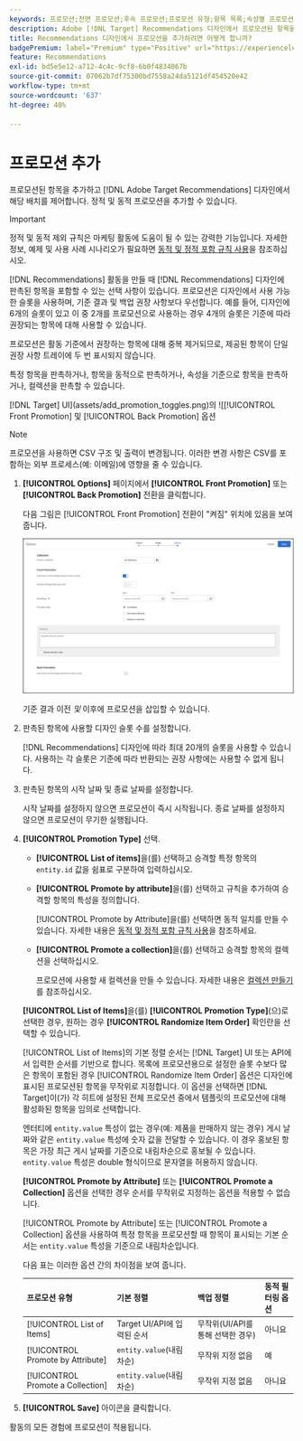 ```yaml
---
keywords: 프로모션;전면 프로모션;후속 프로모션;프로모션 유형;항목 목록;속성별 프로모션;컬렉션 프로모션
description: Adobe [!DNL Target] Recommendations 디자인에서 프로모션된 항목을 추가하고 해당 배치를 제어하는 방법에 대해 알아봅니다. 정적 및 동적 프로모션을 추가할 수 있습니다.
title: Recommendations 디자인에서 프로모션을 추가하려면 어떻게 합니까?
badgePremium: label="Premium" type="Positive" url="https://experienceleague.adobe.com/docs/target/using/introduction/intro.html?lang=en#premium newtab=true" tooltip="Target Premium에 포함된 내용을 확인합니다."
feature: Recommendations
exl-id: bd5e5e12-a712-4c4c-9cf8-6b0f4834067b
source-git-commit: 07062b7df75300bd7558a24da5121df454520e42
workflow-type: tm+mt
source-wordcount: '637'
ht-degree: 40%

---
```


# 프로모션 추가

프로모션된 항목을 추가하고 [!DNL Adobe Target Recommendations] 디자인에서 해당 배치를 제어합니다. 정적 및 동적 프로모션을 추가할 수 있습니다.

>[!IMPORTANT]
>
>정적 및 동적 제외 규칙은 마케팅 활동에 도움이 될 수 있는 강력한 기능입니다. 자세한 정보, 예제 및 사용 사례 시나리오가 필요하면 [동적 및 정적 포함 규칙 사용](/help/main/c-recommendations/c-algorithms/use-dynamic-and-static-inclusion-rules.md#concept_4CB5C0FA705D4E449BD0B37B3D987F9F)을 참조하십시오.

[!DNL Recommendations] 활동을 만들 때 [!DNL Recommendations] 디자인에 판촉된 항목을 포함할 수 있는 선택 사항이 있습니다. 프로모션은 디자인에서 사용 가능한 슬롯을 사용하며, 기준 결과 및 백업 권장 사항보다 우선합니다. 예를 들어, 디자인에 6개의 슬롯이 있고 이 중 2개를 프로모션으로 사용하는 경우 4개의 슬롯은 기준에 따라 권장되는 항목에 대해 사용할 수 있습니다.

프로모션은 활동 기준에서 권장하는 항목에 대해 중복 제거되므로, 제공된 항목이 단일 권장 사항 트레이에 두 번 표시되지 않습니다.

특정 항목을 판촉하거나, 항목을 동적으로 판촉하거나, 속성을 기준으로 항목을 판촉하거나, 컬렉션을 판촉할 수 있습니다.

[!DNL Target] UI](assets/add_promotion_toggles.png)의 ![[!UICONTROL Front Promotion] 및 [!UICONTROL Back Promotion] 옵션

>[!NOTE]
>
>프로모션을 사용하면 CSV 구조 및 출력이 변경됩니다. 이러한 변경 사항은 CSV를 포함하는 외부 프로세스(예: 이메일)에 영향을 줄 수 있습니다.

1. **[!UICONTROL Options]** 페이지에서 **[!UICONTROL Front Promotion]** 또는 **[!UICONTROL Back Promotion]** 전환을 클릭합니다.

   다음 그림은 [!UICONTROL Front Promotion] 전환이 &quot;켜짐&quot; 위치에 있음을 보여 줍니다.

   ![전면 프로모션 옵션 추가](/help/main/c-recommendations/t-create-recs-activity/assets/add_promotion_front.png)

   기준 결과 이전 *및* 이후에 프로모션을 삽입할 수 있습니다.

1. 판촉된 항목에 사용할 디자인 슬롯 수를 설정합니다.

   [!DNL Recommendations] 디자인에 따라 최대 20개의 슬롯을 사용할 수 있습니다. 사용하는 각 슬롯은 기준에 따라 반환되는 권장 사항에는 사용할 수 없게 됩니다.

1. 판촉된 항목의 시작 날짜 및 종료 날짜를 설정합니다.

   시작 날짜를 설정하지 않으면 프로모션이 즉시 시작됩니다. 종료 날짜를 설정하지 않으면 프로모션이 무기한 실행됩니다.

1. **[!UICONTROL Promotion Type]** 선택.

   * **[!UICONTROL List of items]**&#x200B;을(를) 선택하고 승격할 특정 항목의 `entity.id` 값을 쉼표로 구분하여 입력하십시오.

   * **[!UICONTROL Promote by attribute]**&#x200B;을(를) 선택하고 규칙을 추가하여 승격할 항목의 특성을 정의합니다.

     [!UICONTROL Promote by Attribute]을(를) 선택하면 동적 일치를 만들 수 있습니다. 자세한 내용은 [동적 및 정적 포함 규칙 사용](/help/main/c-recommendations/c-algorithms/use-dynamic-and-static-inclusion-rules.md#concept_4CB5C0FA705D4E449BD0B37B3D987F9F)을 참조하세요.

   * **[!UICONTROL Promote a collection]**&#x200B;을(를) 선택하고 승격할 항목의 컬렉션을 선택하십시오.

     프로모션에 사용할 새 컬렉션을 만들 수 있습니다. 자세한 내용은 [컬렉션 만들기](/help/main/c-recommendations/c-products/collections.md#task_1256DFF6842141FCAADD9E1428EF7F08)를 참조하십시오.

   **[!UICONTROL List of Items]**&#x200B;을(를) **[!UICONTROL Promotion Type]**(으)로 선택한 경우, 원하는 경우 **[!UICONTROL Randomize Item Order]** 확인란을 선택할 수 있습니다.

   [!UICONTROL List of Items]의 기본 정렬 순서는 [!DNL Target] UI 또는 API에서 입력한 순서를 기반으로 합니다. 목록에 프로모션용으로 설정한 슬롯 수보다 많은 항목이 포함된 경우 [!UICONTROL Randomize Item Order] 옵션은 디자인에 표시된 프로모션된 항목을 무작위로 지정합니다. 이 옵션을 선택하면 [!DNL Target]이(가) 각 히트에 설정된 전체 프로모션 중에서 템플릿의 프로모션에 대해 활성화된 항목을 임의로 선택합니다.

   엔터티에 `entity.value` 특성이 없는 경우(예: 제품을 판매하지 않는 경우) 게시 날짜와 같은 `entity.value` 특성에 숫자 값을 전달할 수 있습니다. 이 경우 홍보된 항목은 가장 최근 게시 날짜를 기준으로 내림차순으로 홍보될 수 있습니다. `entity.value` 특성은 double 형식이므로 문자열을 허용하지 않습니다.

   **[!UICONTROL Promote by Attribute]** 또는 **[!UICONTROL Promote a Collection]** 옵션을 선택한 경우 순서를 무작위로 지정하는 옵션을 적용할 수 없습니다.

   [!UICONTROL Promote by Attribute] 또는 [!UICONTROL Promote a Collection] 옵션을 사용하여 특정 항목을 프로모션할 때 항목이 표시되는 기본 순서는 `entity.value` 특성을 기준으로 내림차순입니다.

   다음 표는 이러한 옵션 간의 차이점을 보여 줍니다.

   | 프로모션 유형 | 기본 정렬 | 백업 정렬 | 동적 필터링 옵션 |
   | --- | --- | --- | --- |
   | [!UICONTROL List of Items] | Target UI/API에 입력된 순서 | 무작위(UI/API를 통해 선택한 경우) | 아니요 |
   | [!UICONTROL Promote by Attribute] | `entity.value`(내림차순) | 무작위 지정 없음 | 예 |
   | [!UICONTROL Promote a Collection] | `entity.value`(내림차순) | 무작위 지정 없음 | 아니요 |

1. **[!UICONTROL Save]** 아이콘을 클릭합니다.

활동의 모든 경험에 프로모션이 적용됩니다.
